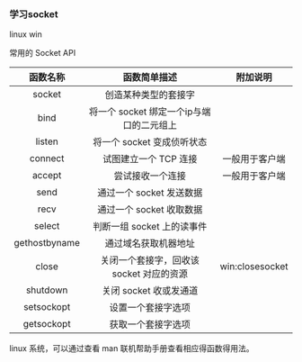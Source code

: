 ### 学习socket
linux win

常用的 Socket API

|   函数名称    |               函数简单描述               |    附加说明     |
| :-----------: | :--------------------------------------: | :-------------: |
|    socket     |           创造某种类型的套接字           |                 |
|     bind      | 将一个 socket 绑定一个ip与端口的二元组上 |                 |
|    listen     |        将一个 socket 变成侦听状态        |                 |
|    connect    |          试图建立一个 TCP 连接           | 一般用于客户端  |
|    accept     |             尝试接收一个连接             | 一般用于客户端  |
|     send      |         通过一个 socket 发送数据         |                 |
|     recv      |         通过一个 socket 收取数据         |                 |
|    select     |        判断一组 socket 上的读事件        |                 |
| gethostbyname |           通过域名获取机器地址           |                 |
|     close     | 关闭一个套接字，回收该 socket 对应的资源 | win:closesocket |
|   shutdown    |          关闭 socket 收或发通道          |                 |
|  setsockopt   |            设置一个套接字选项            |                 |
|  getsockopt   |            获取一个套接字选项            |                 |

linux 系统，可以通过查看 man 联机帮助手册查看相应得函数得用法。

